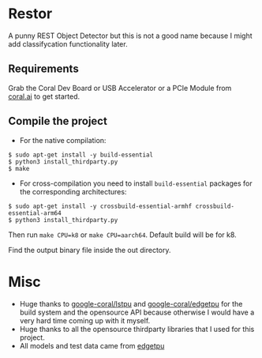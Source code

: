 # Restor

A punny REST Object Detector but this is not a good name because I might add classifycation functionality later.

## Requirements

Grab the Coral Dev Board or USB Accelerator or a PCIe Module from [coral.ai](https://coral.ai/products/) to get started.

## Compile the project

* For the native compilation:

```
$ sudo apt-get install -y build-essential
$ python3 install_thirdparty.py
$ make
```

* For cross-compilation you need to install `build-essential` packages for
the corresponding architectures:

```
$ sudo apt-get install -y crossbuild-essential-armhf crossbuild-essential-arm64
$ python3 install_thirdparty.py
```

Then run `make CPU=k8` or `make CPU=aarch64`.
Default build will be for k8.

Find the output binary file inside the out directory.

# Misc

* Huge thanks to [google-coral/lstpu](https://github.com/google-coral/tflite/tree/master/cpp/examples/lstpu) and [google-coral/edgetpu](https://github.com/google-coral/edgetpu) for the build system and the opensource API because otherwise I would have a very hard time coming up with it myself.
* Huge thanks to all the opensource thirdparty libraries that I used for this project.
* All models and test data came from [edgetpu](https://github.com/google-coral/edgetpu/tree/master/test_data)
